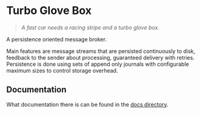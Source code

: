 # Turbo Glove Box
> _A fast car needs a racing stripe and a turbo glove box._

A persistence oriented message broker. 

Main features are message streams that are persisted continuously to disk, feedback to the sender about processing, guaranteed delivery with retries. Persistence is done using sets of append only journals with configurable maximum sizes to control storage overhead.

## Documentation

What documentation there is can be found in the [docs directory](./docs/index.md).
